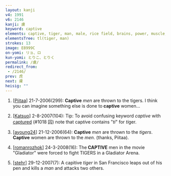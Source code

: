 ```yaml
---
layout: kanji
v4: 1991
v6: 2146
kanji: 虜
keyword: captive
elements: captive, tiger, man, male, rice field, brains, power, muscle, arnold
elementsTree: tl(tiger, man)
strokes: 13
image: E8999C
on-yomi: リョ、ロ
kun-yomi: とりこ、とりく
permalink: /虜/
redirect_from:
 - /2146/
prev: 虎
next: 膚
heisig: ""
---
```


1) [<a href="http://kanji.koohii.com/profile/Piitaa">Piitaa</a>] 21-7-2006(299): <strong>Captive</strong> <em>men</em> are thrown to the tigers. I think you can imagine something else is done to<strong> captive</strong> women...

2) [<a href="http://kanji.koohii.com/profile/Katsuo">Katsuo</a>] 2-8-2007(104): Tip: To avoid confusing keyword <em>captive</em> with <a href="../v4/1018.html">captured</a> (#1018 囚) note that cap<em>ti</em>ve contains &quot;<em>ti</em>&quot; for <em>ti</em>ger.

3) [<a href="http://kanji.koohii.com/profile/ayoung24">ayoung24</a>] 21-12-2006(64): <strong>Captive</strong> <em>men</em> are thrown to the <em>tigers</em>.<strong> Captive</strong> women are thrown to the <em>men</em>. (thanks, Piitaa).

4) [<a href="http://kanji.koohii.com/profile/romanrozhok">romanrozhok</a>] 24-3-2008(16): The<strong> CAPTIVE</strong> men in the movie &quot;Gladiator&quot; were forced to fight TIGERS in a Gladiator Arena.

5) [<a href="http://kanji.koohii.com/profile/stehr">stehr</a>] 29-12-2007(7): A capitive <em>tiger</em> in San Francisco leaps out of his pen and kills a <em>man</em> and attacks two others.

